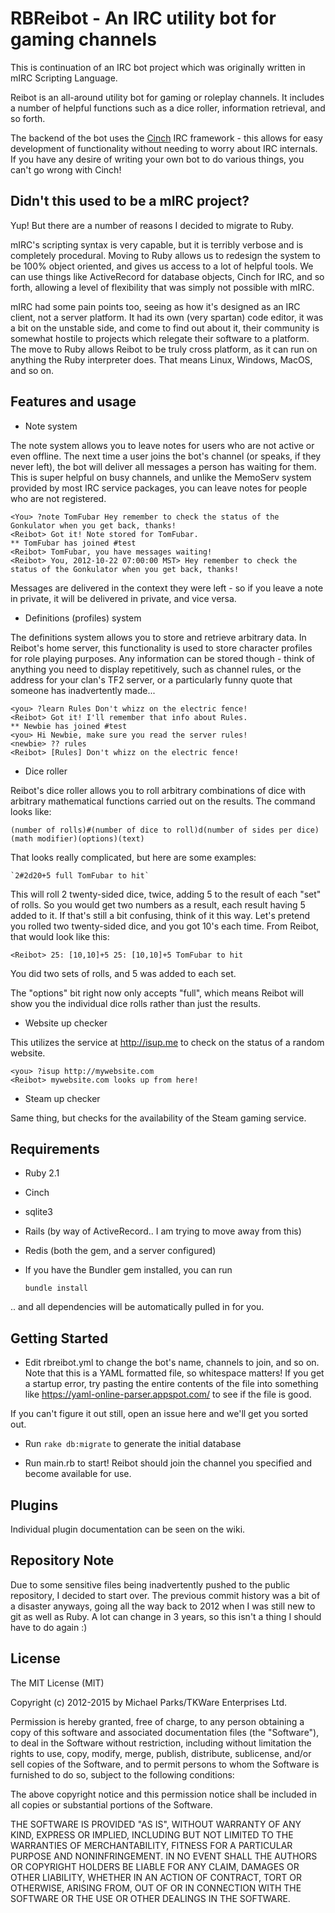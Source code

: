 RBReibot - An IRC utility bot for gaming channels
=================================================

This is continuation of an IRC bot project which was originally written in mIRC Scripting Language. 

Reibot is an all-around utility bot for gaming or roleplay channels. It includes a number of helpful functions such as a dice roller, information retrieval, and so forth.

The backend of the bot uses the [Cinch](https://github.com/cinchrb/cinch) IRC framework - this allows for easy development of functionality without needing to worry about IRC internals. If you have any desire of writing your own bot to do various things, you can't go wrong with Cinch!


Didn't this used to be a mIRC project?
--------------------------------------

Yup! But there are a number of reasons I decided to migrate to Ruby.

mIRC's scripting syntax is very capable, but it is terribly verbose and is completely procedural. Moving to Ruby allows us to redesign the system to be 100% object oriented, and gives us access to a lot of helpful tools. We can use things like ActiveRecord for database objects, Cinch for IRC, and so forth, allowing a level of flexibility that was simply not possible with mIRC.

mIRC had some pain points too, seeing as how it's designed as an IRC client, not a server platform. It had its own (very spartan) code editor, it was a bit on the unstable side, and come to find out about it, their community is somewhat hostile to projects which relegate their software to a platform. The move to Ruby allows Reibot to be truly cross platform, as it can run on anything the Ruby interpreter does. That means Linux, Windows, MacOS, and so on.


Features and usage
------------------

* Note system

The note system allows you to leave notes for users who are not active or even offline. The next time a user joins the bot's channel (or speaks, if they never left), the bot will deliver all messages a person has waiting for them. This is super helpful on busy channels, and unlike the MemoServ system provided by most IRC service packages, you can leave notes for people who are not registered.

    <You> ?note TomFubar Hey remember to check the status of the Gonkulator when you get back, thanks!
    <Reibot> Got it! Note stored for TomFubar.
    ** TomFubar has joined #test
    <Reibot> TomFubar, you have messages waiting!
    <Reibot> You, 2012-10-22 07:00:00 MST> Hey remember to check the status of the Gonkulator when you get back, thanks!

Messages are delivered in the context they were left - so if you leave a note in private, it will be delivered in private, and vice versa.

* Definitions (profiles) system

The definitions system allows you to store and retrieve arbitrary data. In Reibot's home server, this functionality is used to store character profiles for role playing purposes. Any information can be stored though - think of anything you need to display repetitively, such as channel rules, or the address for your clan's TF2 server, or a particularly funny quote that someone has inadvertently made...

    <you> ?learn Rules Don't whizz on the electric fence!
    <Reibot> Got it! I'll remember that info about Rules.
    ** Newbie has joined #test
    <you> Hi Newbie, make sure you read the server rules!
    <newbie> ?? rules
    <Reibot> [Rules] Don't whizz on the electric fence!

* Dice roller

Reibot's dice roller allows you to roll arbitrary combinations of dice with arbitrary mathematical functions carried out on the results. The command looks like:

 `(number of rolls)#(number of dice to roll)d(number of sides per dice)(math modifier)(options)(text)`

That looks really complicated, but here are some examples:

    `2#2d20+5 full TomFubar to hit`

This will roll 2 twenty-sided dice, twice, adding 5 to the result of each "set" of rolls. So you would get two numbers as a result, each result having 5 added to it. If that's still a bit confusing, think of it this way. Let's pretend you rolled two twenty-sided dice, and you got 10's each time. From Reibot, that would look like this:

   `<Reibot> 25: [10,10]+5 25: [10,10]+5 TomFubar to hit`

You did two sets of rolls, and 5 was added to each set.

The "options" bit right now only accepts "full", which means Reibot will show you the individual dice rolls rather than just the results.

* Website up checker

This utilizes the service at http://isup.me to check on the status of a random website. 

    <you> ?isup http://mywebsite.com
    <Reibot> mywebsite.com looks up from here!

* Steam up checker

Same thing, but checks for the availability of the Steam gaming service.

Requirements
-----------

* Ruby 2.1
* Cinch
* sqlite3
* Rails (by way of ActiveRecord.. I am trying to move away from this)
* Redis (both the gem, and a server configured)

* If you have the Bundler gem installed, you can run

    `bundle install`

 .. and all dependencies will be automatically pulled in for you.

Getting Started
---------------

* Edit rbreibot.yml to change the bot's name, channels to join, and so on. Note that this is a YAML formatted file, so whitespace matters! If you get a startup error, try pasting the entire contents of the file into something like https://yaml-online-parser.appspot.com/ to see if the file is good.

If you can't figure it out still, open an issue here and we'll get you sorted out.

* Run `rake db:migrate` to generate the initial database

* Run main.rb to start! Reibot should join the channel you specified and become available for use.


Plugins
-------
Individual plugin documentation can be seen on the wiki.


Repository Note
---------------
Due to some sensitive files being inadvertently pushed to the public repository, I decided to start over. The previous commit history was a bit of a disaster anyways, going all the way back to 2012 when I was still new to git as well as Ruby. A lot can change in 3 years, so this isn't a thing I should have to do again :)


License
-------
The MIT License (MIT)

Copyright (c) 2012-2015 by Michael Parks/TKWare Enterprises Ltd.

Permission is hereby granted, free of charge, to any person obtaining a copy of this software and associated documentation files (the "Software"), to deal in the Software without restriction, including without limitation the rights to use, copy, modify, merge, publish, distribute, sublicense, and/or sell copies of the Software, and to permit persons to whom the Software is furnished to do so, subject to the following conditions:

The above copyright notice and this permission notice shall be included in all copies or substantial portions of the Software.

THE SOFTWARE IS PROVIDED "AS IS", WITHOUT WARRANTY OF ANY KIND, EXPRESS OR IMPLIED, INCLUDING BUT NOT LIMITED TO THE WARRANTIES OF MERCHANTABILITY, FITNESS FOR A PARTICULAR PURPOSE AND NONINFRINGEMENT. IN NO EVENT SHALL THE AUTHORS OR COPYRIGHT HOLDERS BE LIABLE FOR ANY CLAIM, DAMAGES OR OTHER LIABILITY, WHETHER IN AN ACTION OF CONTRACT, TORT OR OTHERWISE, ARISING FROM, OUT OF OR IN CONNECTION WITH THE SOFTWARE OR THE USE OR OTHER DEALINGS IN THE SOFTWARE.

